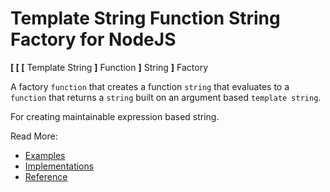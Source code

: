 # Template String Function String Factory for NodeJS
 
__[ [ [__ Template String __]__ Function __]__ String __]__ Factory

A factory `function` that creates a function `string` that evaluates to a `function` that returns a `string` built on an argument based `template string`.

For creating maintainable expression based string.

Read More:

- [Examples](README-EXAMPLES.md)
- [Implementations](README-IMPLEMENTATION.md)
- [Reference](README-REFERENCE.md)
